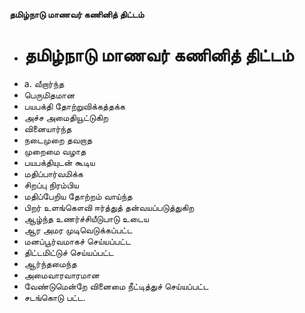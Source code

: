 **தமிழ்நாடு மாணவர் கணினித் திட்டம்**
- # தமிழ்நாடு மாணவர் கணினித் திட்டம்
- a. வீறார்ந்த
- பெருமிதமான
- பயபக்தி தோற்றுவிக்கத்தக்க
- அச்ச அமைதியூட்டுகிற
- வினையார்ந்த
- நடைமுறை தவறாத
- முறைமை வழாத
- பயபக்தியுடன் கூடிய
- மதிப்பார்வமிக்க
- சிறப்பு நிரம்பிய
- மதிப்பேறிய தோற்றம் வாய்ந்த
- பிறர் உளங்கௌவி ஈர்த்துத் தன்வயப்படுத்துகிற
- ஆழ்ந்த உணர்ச்சியீடுபாடு உடைய
- ஆர அமர முடிவெடுக்கப்பட்ட
- மனப்பூர்வமாகச் செய்யப்பட்ட
- திட்டமிட்டுச் செய்யப்பட்ட
- ஆர்ந்தமைந்த
- அமைவாரவாரமான
- வேண்டுமென்றே வினைமை நீட்டித்துச் செய்யப்பட்ட
- சடங்கொடு பட்ட.

